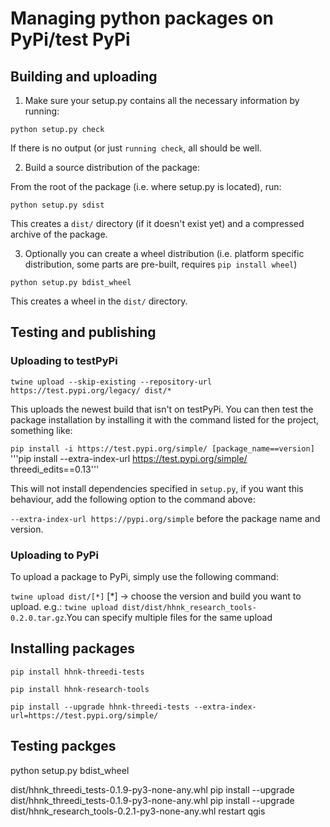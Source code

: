 # Managing python packages on PyPi/test PyPi

## Building and uploading

1. Make sure your setup.py contains all the necessary information by running:

```python setup.py check```

If there is no output (or just ```running check```, all should be well.

2. Build a source distribution of the package:

From the root of the package (i.e. where setup.py is located), run:

```python setup.py sdist```

This creates a ```dist/``` directory (if it doesn't exist yet) and a compressed archive of the package.

3. Optionally you can create a wheel distribution (i.e. platform specific distribution, some parts are pre-built, requires `pip install wheel`)

```python setup.py bdist_wheel```

This creates a wheel in the ```dist/``` directory.

## Testing and publishing

### Uploading to testPyPi

```twine upload --skip-existing --repository-url https://test.pypi.org/legacy/ dist/*```

This uploads the newest build that isn't on testPyPi. You can then test the package installation by installing it
with the command listed for the project, something like:

```pip install -i https://test.pypi.org/simple/ [package_name==version]```
'''pip install --extra-index-url https://test.pypi.org/simple/ threedi_edits==0.13'''


This will not install dependencies specified in ```setup.py```, if you want this behaviour, add the following option to 
the command above:

```--extra-index-url https://pypi.org/simple``` before the package name and version.

### Uploading to PyPi

To upload a package to PyPi, simply use the following command:

```twine upload dist/[*]``` [*] -> choose the version and build you want to upload. e.g.: `twine upload dist/dist/hhnk_research_tools-0.2.0.tar.gz`.You can specify multiple files for 
the same upload


## Installing packages
`pip install hhnk-threedi-tests`

`pip install hhnk-research-tools`

```pip install --upgrade hhnk-threedi-tests --extra-index-url=https://test.pypi.org/simple/ ```



## Testing packges

python setup.py bdist_wheel

dist/hhnk_threedi_tests-0.1.9-py3-none-any.whl
pip install --upgrade dist/hhnk_threedi_tests-0.1.9-py3-none-any.whl
pip install --upgrade dist/hhnk_research_tools-0.2.1-py3-none-any.whl
restart qgis
